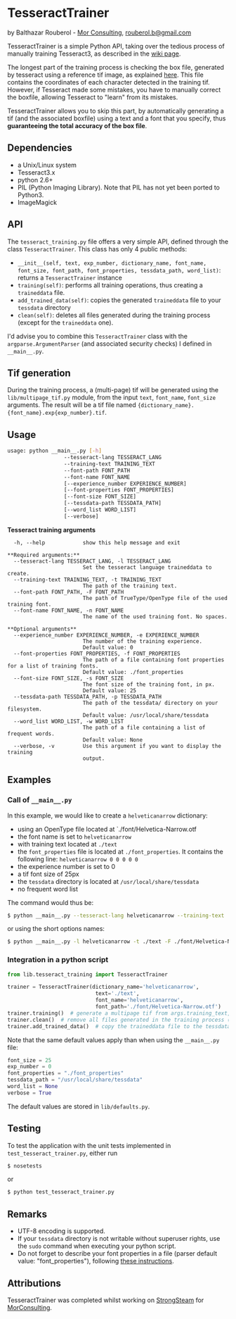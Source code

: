 # TesseractTrainer
by Balthazar Rouberol - [Mor Consulting](http://morconsulting.com/), [rouberol.b@gmail.com](mailto:rouberol.b@gmail.com)

TesseractTrainer is a simple Python API, taking over the tedious process of manually 
training Tesseract3, as described in the [wiki page](https://code.google.com/p/tesseract-ocr/wiki/TrainingTesseract3).

The longest part of the training process is checking the box file, generated by tesseract using a reference tif image,
as explained [here](https://code.google.com/p/tesseract-ocr/wiki/TrainingTesseract3#Make_Box_Files).
This file contains the coordinates of each character detected in the training tif. However, if Tesseract made 
some mistakes, you have to manually correct the boxfile, allowing Tesseract to "learn" from its mistakes.

TesseractTrainer allows you to skip this part, by automatically generating a tif (and the associated boxfile) using a
text and a font that you specify, thus **guaranteeing the total accuracy of the box file**.

## Dependencies

* a Unix/Linux system
* Tesseract3.x
* python 2.6+
* PIL (Python Imaging Library). Note that PIL has not yet been ported to Python3.
* ImageMagick 

## API
The `tesseract_training.py` file offers a very simple API, defined through the class `TesseractTrainer`.
This class has only 4 public methods:

* `__init__(self, text, exp_number, dictionary_name, font_name, font_size, font_path, font_properties, tessdata_path, word_list)`: returns a `TesseractTrainer` instance
* `training(self)`: performs all training operations, thus creating a `traineddata` file.
* `add_trained_data(self)`: copies the generated `traineddata` file to your `tessdata` directory 
* `clean(self)`: deletes all files generated during the training process (except for the `traineddata` one).

I'd advise you to combine this `TesseractTrainer` class with the `argparse.ArgumentParser` (and associated security checks) I defined in `__main__.py`.

## Tif generation
During the training process, a (multi-page) tif will be generated using the `lib/multipage_tif.py` module, 
from the input `text`, `font_name`, `font_size` arguments.
The result will be a tif file named `{dictionary_name}.{font_name}.exp{exp_number}.tif`.

## Usage
```bash
usage: python __main__.py [-h] 
                  --tesseract-lang TESSERACT_LANG 
                  --training-text TRAINING_TEXT 
                  --font-path FONT_PATH 
                  --font-name FONT_NAME
                  [--experience_number EXPERIENCE_NUMBER]
                  [--font-properties FONT_PROPERTIES] 
                  [--font-size FONT_SIZE]
                  [--tessdata-path TESSDATA_PATH] 
                  [--word_list WORD_LIST]
                  [--verbose]
```

**Tesseract training arguments**

	  -h, --help            show this help message and exit

	**Required arguments:**
	  --tesseract-lang TESSERACT_LANG, -l TESSERACT_LANG
	                        Set the tesseract language traineddata to create.
	  --training-text TRAINING_TEXT, -t TRAINING_TEXT
	                        The path of the training text.
	  --font-path FONT_PATH, -F FONT_PATH
	                        The path of TrueType/OpenType file of the used training font.
	  --font-name FONT_NAME, -n FONT_NAME
	                        The name of the used training font. No spaces.

	**Optional arguments**
	  --experience_number EXPERIENCE_NUMBER, -e EXPERIENCE_NUMBER
	                        The number of the training experience.
	                        Default value: 0
	  --font-properties FONT_PROPERTIES, -f FONT_PROPERTIES
	                        The path of a file containing font properties for a list of training fonts.
	                        Default value: ./font_properties
	  --font-size FONT_SIZE, -s FONT_SIZE
	                        The font size of the training font, in px.
	                        Default value: 25
	  --tessdata-path TESSDATA_PATH, -p TESSDATA_PATH
	                        The path of the tessdata/ directory on your filesystem.
	                        Default value: /usr/local/share/tessdata
	  --word_list WORD_LIST, -w WORD_LIST
	                        The path of a file containing a list of frequent words.
	                        Default value: None
	  --verbose, -v         Use this argument if you want to display the training
                            output.


## Examples
### Call of `__main__.py`

In this example, we would like to create a `helveticanarrow` dictionary:

* using an OpenType file located at `./font/Helvetica-Narrow.otf
* the font name is set to `helveticanarrow`
* with training text located at `./text`
* the `font_properties` file is located at `./font_properties`. It contains the following line: `helveticanarrow 0 0 0 0 0`
* the experience number is set to 0
* a tif font size of 25px
* the `tessdata` directory is located at `/usr/local/share/tessdata`
* no frequent word list

The command would thus be:

```bash
$ python __main__.py --tesseract-lang helveticanarrow --training-text ./text --font-path font/Helvetica-Narrow.otf --font-name helveticanarrow  --verbose
```
or using the short options names:

```bash
$ python __main__.py -l helveticanarrow -t ./text -F ./font/Helvetica-Narrow.otf -n helveticanarrow -v 
```

### Integration in a python script

```python
from lib.tesseract_training import TesseractTrainer

trainer = TesseractTrainer(dictionary_name='helveticanarrow', 
                            text='./text',
                            font_name='helveticanarrow',
                            font_path='./font/Helvetica-Narrow.otf')
trainer.training()  # generate a multipage tif from args.training_text, train on it and generate a traineddata file
trainer.clean()  # remove all files generated in the training process (except the traineddata file)
trainer.add_trained_data()  # copy the traineddata file to the tessdata/ directory
```

Note that the same default values apply than when using the `__main__.py` file:

```python
font_size = 25
exp_number = 0
font_properties = "./font_properties"
tessdata_path = "/usr/local/share/tessdata"
word_list = None
verbose = True
```
The default values are stored in `lib/defaults.py`.

## Testing
To test the application with the unit tests implemented in `test_tesseract_trainer.py`, either run
```bash
$ nosetests
```
or  
```bash
$ python test_tesseract_trainer.py
```

## Remarks

* UTF-8 encoding is supported.
* If your `tessdata` directory is not writable without superuser rights, use the `sudo` command when executing your python script.
* Do not forget to describe your font properties in a file (parser default value: "font_properties"), following [these instructions](https://code.google.com/p/tesseract-ocr/wiki/TrainingTesseract3#font_properties_%28new_in_3.01%29).

## Attributions
TesseractTrainer was completed whilst working on [StrongSteam](http://strongsteam.com) for [MorConsulting](http://morconsulting.com/).
